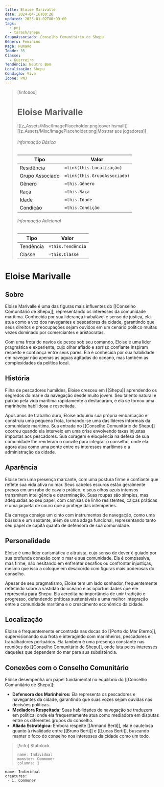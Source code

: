 ```yaml
---
title: Eloise Marivalle
date: 2024-04-16T00:26
updated: 2025-01-02T00:09:00
tags:
  - pnj
  - tarash/shepu
GrupoAssociado: Conselho Comunitário de Shepu
Gênero: Feminino
Raça: Humano
Idade: 35
Classe:
  - Guerreiro
Tendência: Neutro Bom
Localização: Shepu
Condição: Vivo
Ícone: PNJ
---
```


> [!infobox]
> # Eloise Marivalle
> ![[z_Assets/Misc/ImagePlaceholder.png|cover hsmall]]
> [[z_Assets/Misc/ImagePlaceholder.png|Mostrar aos jogadores]]
> ###### Informação Básica
> Tipo |  Valor |
> ---|---|
> Residência | `=link(this.Localização)` |
> Grupo Associado | `=link(this.GrupoAssociado)` |
> Gênero | `=this.Gênero` |
> Raça | `=this.Raça` |
> Idade | `=this.Idade` |
> Condição | `=this.Condição` |
> ###### Informação Adicional
> Tipo |  Valor |
> ---|---|
> Tendência | `=this.Tendência` |
> Classe | `=this.Classe` |

# Eloise Marivalle
## Sobre

Eloise Marivalle é uma das figuras mais influentes do [[Conselho Comunitário de Shepu]], representando os interesses da comunidade marítima. Conhecida por sua liderança inabalável e senso de justiça, ela atua como a voz dos navegantes e pescadores da cidade, garantindo que seus direitos e preocupações sejam ouvidos em um cenário político muitas vezes dominado por comerciantes e aristocratas.

Com uma frota de navios de pesca sob seu comando, Eloise é uma líder pragmática e experiente, cujo olhar afiado e sorriso confiante inspiram respeito e confiança entre seus pares. Ela é conhecida por sua habilidade em navegar não apenas as águas agitadas do oceano, mas também as complexidades da política local.

## História

Filha de pescadores humildes, Eloise cresceu em [[Shepu]] aprendendo os segredos do mar e da navegação desde muito jovem. Seu talento natural e paixão pela vida marítima rapidamente a destacaram, e ela se tornou uma marinheira habilidosa e respeitada.

Após anos de trabalho duro, Eloise adquiriu sua própria embarcação e construiu uma pequena frota, tornando-se uma das líderes informais da comunidade marítima. Sua entrada no [[Conselho Comunitário de Shepu]] ocorreu quando ela interveio em uma crise envolvendo taxas injustas impostas aos pescadores. Sua coragem e eloquência na defesa de sua comunidade lhe renderam o convite para integrar o conselho, onde ela agora atua como uma ponte entre os interesses marítimos e a administração da cidade.

## Aparência

Eloise tem uma presença marcante, com uma postura firme e confiante que reflete sua vida ativa no mar. Seus cabelos escuros estão geralmente presos em um rabo de cavalo prático, e seus olhos azuis intensos transmitem inteligência e determinação. Suas roupas são simples, mas adequadas ao seu papel, com camisas de linho resistentes, calças práticas e uma jaqueta de couro que a protege das intempéries.

Ela carrega consigo um cinto com instrumentos de navegação, como uma bússola e um sextante, além de uma adaga funcional, representando tanto seu papel de capitã quanto de defensora de sua comunidade.

## Personalidade

Eloise é uma líder carismática e altruísta, cujo senso de dever é guiado por sua profunda conexão com o mar e sua comunidade. Ela é compassiva, mas firme, não hesitando em enfrentar desafios ou confrontar injustiças, mesmo que isso a coloque em desacordo com figuras mais poderosas do conselho.

Apesar de seu pragmatismo, Eloise tem um lado sonhador, frequentemente refletindo sobre a vastidão do oceano e as oportunidades que ele representa para Shepu. Ela acredita na importância de unir tradição e progresso, defendendo práticas sustentáveis e uma melhor integração entre a comunidade marítima e o crescimento econômico da cidade.

## Localização 

Eloise é frequentemente encontrada nas docas do [[Porto do Mar Eterno]], supervisionando sua frota e interagindo com marinheiros, pescadores e trabalhadores portuários. Ela também é uma presença constante nas reuniões do [[Conselho Comunitário de Shepu]], onde luta pelos interesses daqueles que dependem do mar para sua subsistência.


## **Conexões com o Conselho Comunitário**

Eloise desempenha um papel fundamental no equilíbrio do [[Conselho Comunitário de Shepu]]:

- **Defensora dos Marinheiros:** Ela representa os pescadores e navegantes da cidade, garantindo que suas vozes sejam ouvidas nas decisões políticas.
- **Mediadora Respeitada:** Suas habilidades de navegação se traduzem em política, onde ela frequentemente atua como mediadora em disputas entre os diferentes grupos do conselho.
- **Aliada Estratégica:** Embora respeite [[Armand Berti]], ela é cautelosa quanto à rivalidade entre [[Bruno Berti]] e [[Lucas Berti]], buscando manter o foco do conselho nos interesses da cidade como um todo.

> [!info] Statblock
> ```statblock
> name: Individual
> monster: Commoner
> columns: 1
> ```

```encounter-table
name: Individual
creatures:
 - 1: Commoner
```
